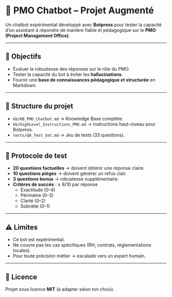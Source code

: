 # 🤖 PMO Chatbot – Projet Augmenté

Un chatbot expérimental développé avec **Botpress** pour tester la capacité d’un assistant à répondre de manière fiable et pédagogique sur le **PMO (Project Management Office)**.

---

## 🎯 Objectifs
- Évaluer la robustesse des réponses sur le rôle du PMO.  
- Tester la capacité du bot à éviter les **hallucinations**.  
- Fournir une **base de connaissances pédagogique et structurée** en Markdown.  

---

## 📂 Structure du projet
- `kb/KB_PMO_Chatbot.md` → Knowledge Base complète.  
- `kb/HighLevel_Instructions_PMO.md` → Instructions haut-niveau pour Botpress.  
- `tests/QA_Test_Set.md` → Jeu de tests (33 questions).  

---

## 🧪 Protocole de test
- **20 questions factuelles** → doivent obtenir une réponse claire.  
- **10 questions pièges** → doivent générer un refus clair.  
- **3 questions bonus** → robustesse supplémentaire.  
- **Critères de succès** : ≥ 8/10 par réponse  
  - Exactitude (0–4)  
  - Périmètre (0–3)  
  - Clarté (0–2)  
  - Sobriété (0–1)  

---

## ⚠️ Limites
- Ce bot est expérimental.  
- Ne couvre pas les cas spécifiques (RH, contrats, réglementations locales).  
- Pour toute précision métier → escalade vers un expert humain.  

---

## 📜 Licence
Projet sous licence **MIT** (à adapter selon ton choix).
